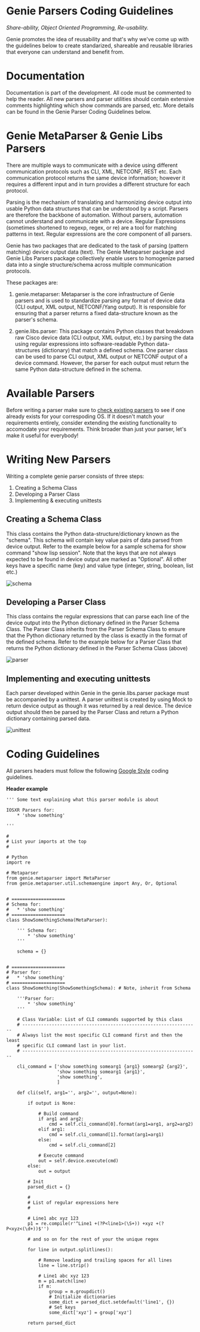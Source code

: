 # Genie Parsers Coding Guidelines

*Share-ability, Object Oriented Programming, Re-usability.*

Genie promotes the idea of reusability and that's why we've come up with the
guidelines below to create standarized, shareable and reusable libraries that
everyone can understand and benefit from.


# Documentation

Documentation is part of the development. All code must be commented to help the
reader. All new parsers and parser utilities should contain extensive comments 
highlighting which show commands are parsed, etc. More details can be found in 
the Genie Parser Coding Guidelines below.


# Genie MetaParser & Genie Libs Parsers

There are multiple ways to communicate with a device using different 
communication protocols such as CLI, XML, NETCONF, REST etc. Each communication 
protocol returns the same device information; however it requires a different 
input and in turn provides a different structure for each protocol.

Parsing is the mechanism of translating and harmonizing device output into usable
Python data structures that can be understood by a script. Parsers are therefore 
the backbone of automation. Without parsers, automation cannot understand and 
communicate with a device. Regular Expressions (sometimes shortened to regexp, 
regex, or re) are a tool for matching patterns in text. Regular expressions are 
the core component of all parsers.

Genie has two packages that are dedicated to the task of parsing 
(pattern matching) device output data (text). The Genie Metaparser package and 
Genie Libs Parsers package collectively enable users to homogenize parsed data 
into a single structure/schema across multiple communication protocols. 

These packages are:

1. genie.metaparser: 
Metaparser is the core infrastructure of Genie parsers and is used to standardize 
parsing any format of device data (CLI output, XML output, NETCONF/Yang output).
It is responsible for ensuring that a parser returns a fixed data-structure 
known as the parser's schema.

2. genie.libs.parser:
This package contains Python classes that breakdown raw Cisco device data 
(CLI output, XML output, etc.) by parsing the data using regular expressions 
into software-readable Python data-structures (dictionary) that match a defined 
schema. One parser class can be used to parse CLI output, XML output or NETCONF 
output of a device command. However, the parser for each output must return the 
same Python data-structure defined in the schema.


# Available Parsers

Before writing a parser make sure to [check existing parsers] to see if one 
already exists for your correspoding OS. If it doesn't match your requirements
entirely, consider extending the existing functionality to accomodate your
requirements. Think broader than just your parser, let's make it useful for 
everybody!

[check existing parsers]: https://pubhub.devnetcloud.com/media/pyats-packages/docs/genie/genie_libs/#/parsers


# Writing New Parsers

Writing a complete genie parser consists of three steps:

1. Creating a Schema Class
2. Developing a Parser Class
3. Implementing & executing unittests

## Creating a Schema Class

This class contains the Python data-structure/dictionary known as the "schema". 
This schema will contain key value pairs of data parsed from device output. 
Refer to the example below for a sample schema for show command "show lisp session".
Note that the keys that are not always expected to be found in device output are 
marked as "Optional". All other keys have a specific name (key) and value type 
(integer, string, boolean, list etc.)

![schema](_static/schemaclass.png)

## Developing a Parser Class

This class contains the regular expressions that can parse each line of the 
device output into the Python dictionary defined in the Parser Schema Class. 
The Parser Class inherits from the Parser Schema Class to ensure that the Python 
dictionary returned by the class is exactly in the format of the defined schema.
Refer to the example below for a Parser Class that returns the Python dictionary 
defined in the Parser Schema Class (above)

![parser](_static/parserclass.png)

## Implementing and executing unittests

Each parser developed within Genie in the genie.libs.parser package must be 
accompanied by a unittest. A parser unittest is created by using Mock to return 
device output as though it was returned by a real device. The device output 
should then be parsed by the Parser Class and return a Python dictionary 
containing parsed data.

![unittest](_static/unittests.png)

# Coding Guidelines

All parsers headers must follow the following [Google Style] coding guidelines.

[Google Style]: http://sphinxcontrib-napoleon.readthedocs.io/en/latest/example_google.html

__Header example__
```
''' Some text explaining what this parser module is about

IOSXR Parsers for:
    * 'show something'

'''

#
# List your imports at the top
#

# Python
import re

# Metaparser
from genie.metaparser import MetaParser
from genie.metaparser.util.schemaengine import Any, Or, Optional


# ====================
# Schema for:
#   * 'show something'
# ====================
class ShowSomethingSchema(MetaParser):

    ''' Schema for:
        * 'show something'
    '''
  
    schema = {}


# ====================
# Parser for:
#   * 'show something'
# ====================
class ShowSomething(ShowSomethingSchema): # Note, inherit from Schema

    '''Parser for:
        * 'show something'
    '''

    # Class Variable: List of CLI commands supported by this class
    # ------------------------------------------------------------------
    # Always list the most specific CLI command first and then the least
    # specific CLI command last in your list.
    # ------------------------------------------------------------------

    cli_command = ['show something somearg1 {arg1} somearg2 {arg2}',
                   'show something somearg1 {arg1}',
                   'show something',
                   ]

    def cli(self, arg1='', arg2='', output=None):

        if output is None:

            # Build command
            if arg1 and arg2:
                cmd = self.cli_command[0].format(arg1=arg1, arg2=arg2)
            elif arg1:
                cmd = self.cli_command[1].format(arg1=arg1)
            else:
                cmd = self.cli_command[2]

            # Execute command
            out = self.device.execute(cmd)
        else:
            out = output

        # Init
        parsed_dict = {}

        #
        # List of regular expressions here
        # 

        # Line1 abc xyz 123
        p1 = re.compile(r'^Line1 +(?P<line1>(\S+)) +xyz +(?P<xyz<(\d+))$'')

        # and so on for the rest of your the unique regex

        for line in output.splitlines():

            # Remove leading and trailing spaces for all lines
            line = line.strip()

            # Line1 abc xyz 123
            m = p1.match(line)
            if m:
                group = m.groupdict()
                # Initialize dictionaries
                some_dict = parsed_dict.setdefault('line1', {})
                # Set keys
                some_dict['xyz'] = group['xyz']

        return parsed_dict
```
